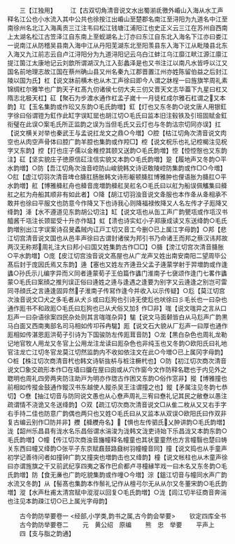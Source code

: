 <!-- { "loadSidebar": true } -->
　　三【江独用】
　　江【古双切角清音说文水出蜀湔氐徼外崏山入海从水工声释名江公也小水流入其中公共也徐按江出崏山至楚郡名南江至浔阳为九道名中江至南徐州名北江入海禹贡三江注韦曰松江钱塘江浦阳江也史正义云三江在苏州自西南上太湖名松江古笠泽江自东南上至蚬湖名上汀亦曰东江自东北入海名下江亦曰娄江一说南江从防稽吴县南入海中江从丹阳芜湖东北至阳羡县东入海下江从毗陵县北东入海又九江前志云自卢江浔阳分为九道浔阳记云乌白江蚌江乌江靡江畎江源江廪江提江箘江太康地记云刘歆所谓湖汉九江入彭蠡泽是也又书注江以南凡水皆呼以江又国名前地理志故江国在蔡州确山县又州名秦九江郡晋置江州亦姓陈留伯益之后封江陵以国为氏】杠【说文牀前横木也从木工声徐曰即今人谓之牀桯一曰旌旗竿周礼素锦绸杠尔雅竿也广韵天子杠髙九仞诸侯七仞大夫三仞又晋天文志华葢下九星曰杠又隋志北极天杠】矼【聚石为步渡水通作杠孟子嵗十一月徒杠成尔雅石杠谓之又本韵】玒【玉名集韵或作玜又东韵○毛氏韵増】釭【灯也又东冬韵○说文唐人用银釭字徐曰俗谓镫为釭作此缸字误缸罂也胡江切○毛氏曰监本旧注毂铁及引班固赋金釭衔璧在此误○案毛氏所正监韵之误为当但毛氏又云灯也与冬韵沽宗切同亦误】扛【说文横关对举也秦武王与孟说扛龙文之鼎○今増】○腔【枯江切角次清音说文肉空也从肉空声骨体曰腔广韵羊腔也集韵或作羫□】椌【说文柷乐也礼记椌楬注见柷字又东韵】控【打也庄子儒以金椎控其颐又送韵○毛氏韵増】悾【悾悾慤也又东韵注】矼【坚实貌庄子徳原信矼注信实貌又本韵○毛氏韵増】跫【履地声又冬韵○平水韵増】○防【吾江切角次浊音崆防山峻貌韩文诗讵敢陵崆防集韵或作□○今増】○肛【虚江切羽次清音埤仓胮肛肠胀韩文诗形躯顿胮肛博雅肿也俚语胀为胮肛○平水韵増】舡【博雅舽舡舟也舽音庞増韵舽舡吴舡名○毛氏曰以舡为船误佩觿集曰舽舡之舡为舟船其顺非有如此者】○降【胡江切羽浊音说文夅服也本作夅从夅相承不敢并也徐曰平服文也防意今作降又下也诗我心则降福禄攸降又人名左传才子厖降又绛韵】洚【水不遵道见东韵胡公切注】缸【说文瓨也从缶工声广韵甖瓨或作瓨汉书醯酱千瓨注长颈罂受十升亦作缻】虹【溃也诗实虹小子郑康成读又东送绛韵○毛氏韵増别出江字误案诗召旻蟊贼内讧戸工切又音工今删○已上属江字母韵】○邦【悲江切宫清音说文国也从邑丰声徐曰古谓封诸侯为邦引书乃命诸王而邦之蔡汉讳邦故两汉无称郑周礼注大曰邦小曰国又姓集韵古作□□】○胮【滂江切宫次清音胮胀○平水韵増】○庞【皮江切宫浊音说文髙屋也从广龙声又姓出南安南阳二望周毕公髙后封于庞因氏焉又东韵】逄【塞也又姓左齐逄丑父孟子逄蒙学射于羿増韵或作逢蠭○孙氏示儿编字异而义同者逄蒙荀子王伯篇作蠭门淮南子七襃颂作逢门七畧作蠭蒙○毛氏曰案顔之推刋误正俗曰逄姓之逄与逢遇之逢要为别字又云逄逢之别岂可雷同寻顔氏之言逄逢固异然子淮南子传冩作逢今并收入以示传疑】○尨【莫江切宫次浊音说文□犬之多毛者从犬彡或曰尨狗也引诗无使尨也吠徐曰彡毛长也一曰杂也通作厖书不和政厖○毛氏曰尨狗也已从犬俗又加犭作□非】哤【说文哤异之言从口尨声一曰杂语徐案四民杂处则其言哤哤杂异】駹【说文马面颡皆白从马尨声广韵黒马白面又西南夷部名司马相如传卭莋冉駹】厖【说文石大貌从厂尨声一曰厚也通作厖相如传湛恩厖洪荀子引诗为下国骏防左传厖茸音防】○龙【黒白杂色也周礼龙勒记地官牧人用龙又冬官上公用龙注龙读曰厖杂色也非纯玉也又冬韵○欧阳氏曰礼地官注龙亡江切冬官龙莫江切然监韵内不收如依注文在此○今増○已上属冈字母韵】○桩【株江切次商清音杙也韩文诗斩抜枿与桩注橛杙也】○防【初江切次商次清音说文□象交疏形本作□在墙曰牖在屋曰囱或从穴作窗今文作防释名聦也于内见外之聦明也周礼四旁两夹防注助戸为明亦作牎古作困又东韵○俗作窓非】摐【博雅撞也前相如传摐金鼓通作鏦汉书东越使人鏦杀吴王注谓撞之也】鏦【矛属注见冬韵七恭切】○憃【抽江切音与防同说文愚也从心憃声周礼三宥曰憃礼记其民之敝憃以愚注疏谓情不浇诡又冬送绛韵】○双【疏江切次商次清音说文□从隹二枚从又又右手字右手持二佳也防意广韵偶也两只也又姓○毛氏曰从又监本从双误○欧阳氏曰作双非复古编云别作□防并非】艭【舽艭舟名】【惧也左传驷氏乂肿讲韵○毛氏韵増】泷【韶州乐昌县有泷水名乐昌俗谓水湍浚为泷韩文泷吏诗始下乐昌泷又本韵东韵○毛氏韵増】○幢【传江切次商浊音旛幢释名幢童也其状童童然也方言幢翳也楚曰帱关东西曰幢又绛韵○张平子东京赋鼖鼓路鼗树羽幢幢音同】撞【说文捣也从手童声初学记善待问者如撞钟广韵又撞突也増韵击也又绛韵】橦【说文帐柱也从木童声徐曰亦谓旌旗之干又前武纪享四夷之客作巴俞都卢寻橦縁竿戏一曰木名又东冬韵○毛氏韵増】防【食无亷也广韵吃貌集韵或作噇○今増】淙【鉏江切音与幢同水声广韵水流又冬韵】从【髻髙也集韵本作鬃礼记作从檀弓尔无从从尔又冬董宋韵○毛氏韵増】漎【水声杜甫太清宫赋中漎漎以回复○毛氏韵増】○泷【闾江切半征商音奔湍也注见本韵疎江切○已上属光字母韵】

　　古今韵防举要卷一
<经部,小学类,韵书之属,古今韵会举要>
　　钦定四库全书
　　古今韵防举要卷二
　　元　黄公绍　原编
　　熊　忠　举要
　　平声上
　　四【支与脂之韵通】
